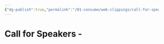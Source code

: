 ```yaml
---
{"dg-publish":true,"permalink":"/01-consume/web-clippings/call-for-speakers/","title":"Call for Speakers -","tags":["clippings"],"created":"2025-06-26"}
---
```


# Call for Speakers -
